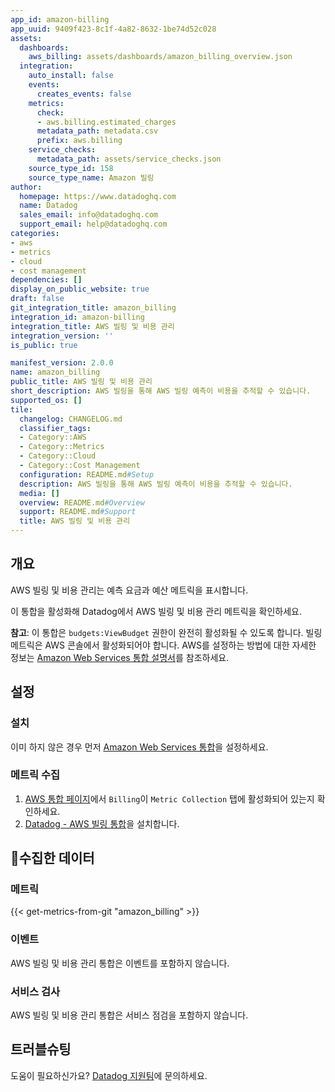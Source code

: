 ```yaml
---
app_id: amazon-billing
app_uuid: 9409f423-8c1f-4a82-8632-1be74d52c028
assets:
  dashboards:
    aws_billing: assets/dashboards/amazon_billing_overview.json
  integration:
    auto_install: false
    events:
      creates_events: false
    metrics:
      check:
      - aws.billing.estimated_charges
      metadata_path: metadata.csv
      prefix: aws.billing
    service_checks:
      metadata_path: assets/service_checks.json
    source_type_id: 158
    source_type_name: Amazon 빌링
author:
  homepage: https://www.datadoghq.com
  name: Datadog
  sales_email: info@datadoghq.com
  support_email: help@datadoghq.com
categories:
- aws
- metrics
- cloud
- cost management
dependencies: []
display_on_public_website: true
draft: false
git_integration_title: amazon_billing
integration_id: amazon-billing
integration_title: AWS 빌링 및 비용 관리
integration_version: ''
is_public: true

manifest_version: 2.0.0
name: amazon_billing
public_title: AWS 빌링 및 비용 관리
short_description: AWS 빌링을 통해 AWS 빌링 예측이 비용을 추적할 수 있습니다.
supported_os: []
tile:
  changelog: CHANGELOG.md
  classifier_tags:
  - Category::AWS
  - Category::Metrics
  - Category::Cloud
  - Category::Cost Management
  configuration: README.md#Setup
  description: AWS 빌링을 통해 AWS 빌링 예측이 비용을 추적할 수 있습니다.
  media: []
  overview: README.md#Overview
  support: README.md#Support
  title: AWS 빌링 및 비용 관리
---
```


<!--  SOURCED FROM https://github.com/DataDog/integrations-internal-core -->
## 개요

AWS 빌링 및 비용 관리는 예측 요금과 예산 메트릭을 표시합니다.

이 통합을 활성화해 Datadog에서 AWS 빌링 및 비용 관리 메트릭을 확인하세요.

**참고**: 이 통합은 `budgets:ViewBudget` 권한이 완전히 활성화될 수 있도록 합니다. 빌링 메트릭은 AWS 콘솔에서 활성화되어야 합니다. AWS를 설정하는 방법에 대한 자세한 정보는 [Amazon Web Services 통합 설명서][1]를 참조하세요.

## 설정

### 설치

이미 하지 않은 경우 먼저 [Amazon Web Services 통합][1]을 설정하세요.

### 메트릭 수집

1.  [AWS 통합 페이지][2]에서 `Billing`이 `Metric Collection` 탭에 활성화되어 있는지 확인하세요.
2. [Datadog - AWS 빌링 통합][3]을 설치합니다.

## 수집한 데이터

### 메트릭
{{< get-metrics-from-git "amazon_billing" >}}


### 이벤트

AWS 빌링 및 비용 관리 통합은 이벤트를 포함하지 않습니다.

### 서비스 검사

AWS 빌링 및 비용 관리 통합은 서비스 점검을 포함하지 않습니다.

## 트러블슈팅

도움이 필요하신가요? [Datadog 지원팀][5]에 문의하세요.

[1]: https://docs.datadoghq.com/ko/integrations/amazon_web_services/
[2]: https://app.datadoghq.com/integrations/amazon-web-services
[3]: https://app.datadoghq.com/integrations/amazon-billing
[4]: https://github.com/DataDog/integrations-internal-core/blob/main/amazon_billing/metadata.csv
[5]: https://docs.datadoghq.com/ko/help/
